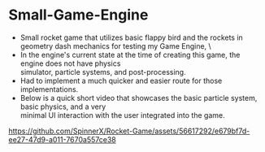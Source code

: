 # Small-Game-Engine
* Small rocket game that utilizes basic flappy bird and the rockets in geometry dash mechanics for testing my Game Engine, \
* In the engine's current state at the time of creating this game, the engine does not have physics \
  simulator, particle systems, and post-processing.
* Had to implement a much quicker and easier route for those implementations.
* Below is a quick short video that showcases the basic particle system, basic physics, and a very \
  minimal UI interaction with the user integrated into the game.

https://github.com/SpinnerX/Rocket-Game/assets/56617292/e679bf7d-ee27-47d9-a011-7670a557ce38


